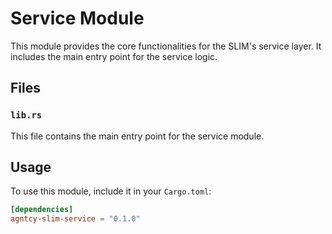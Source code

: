 # Service Module

This module provides the core functionalities for the SLIM's service layer.
It includes the main entry point for the service logic.

## Files

### `lib.rs`

This file contains the main entry point for the service module.

## Usage

To use this module, include it in your `Cargo.toml`:

```toml
[dependencies]
agntcy-slim-service = "0.1.0"
```
